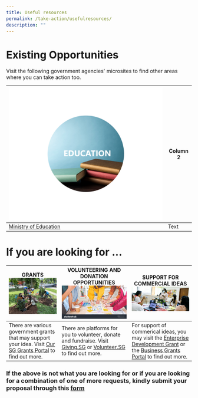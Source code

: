 ```yaml
---
title: Useful resources
permalink: /take-action/usefulresources/
description: ""
---
```

# Existing Opportunities 

Visit the following government agencies' microsites to find other areas where you can take action too. 




| ![](/images/education.png)| Column 2 |
| -------- | -------- |
| [Ministry of Education](https://www.moe.gov.sg)   | Text      |





# If you are looking for ... 



| GRANTS ![](/images/whatsapp%20image_2.jpg) | VOLUNTEERING AND DONATION OPPORTUNITIES ![](/images/STOCK%20Photo_1.jpg) | SUPPORT FOR COMMERCIAL IDEAS ![](/images/20210306-loveourhood-katong-142_1.jpg) |
| -------- | -------- | -------- |
| There are various government grants that may support your idea. Visit [Our SG Grants Portal](https://oursggrants.gov.sg) to find out more.  | There are platforms for you to volunteer, donate and fundraise. Visit [Giving.SG](https://www.giving.sg) or [Volunteer.SG](https://www.volunteer.gov.sg/) to find out more. | For support of commerical ideas, you may visit the [Enterprise Development Grant](https://www.enterprisesg.gov.sg/financial-support/enterprise-development-grant) or the [Business Grants Portal](https://www.businessgrants.gov.sg/) to find out more.

### If the above is not what you are looking for or if you are looking for a combination of one of more requests, kindly submit your proposal through this [form](https://go.gov.sg/takeactiontoday)